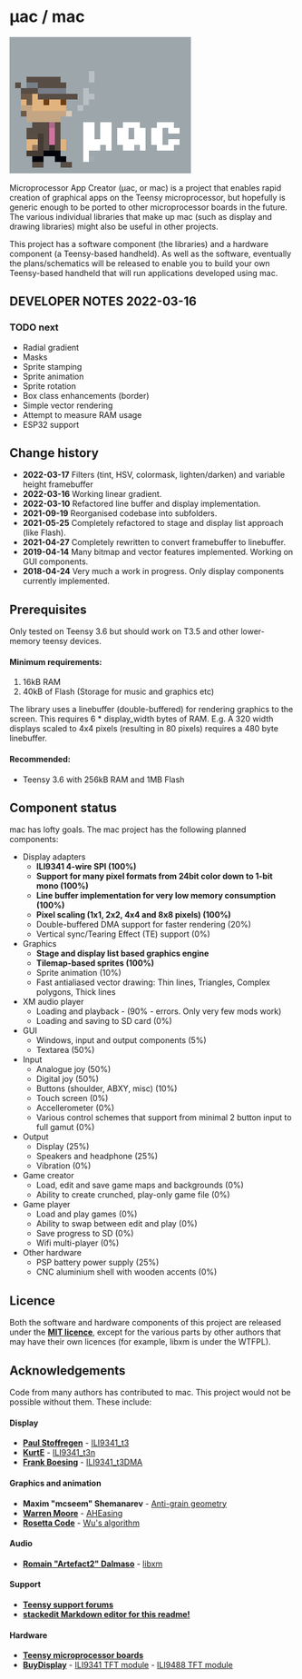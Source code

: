 # μac / mac

![mac logo](/logo.png?raw=true "mac")

Microprocessor App Creator (μac, or mac) is a project that enables rapid creation of graphical apps on the Teensy microprocessor, but hopefully is generic enough to be ported to other microprocessor boards in the future. The various individual libraries that make up mac (such as display and drawing libraries) might also be useful in other projects.

This project has a software component (the libraries) and a hardware component (a Teensy-based handheld). As well as the software, eventually the plans/schematics will be released to enable you to build your own Teensy-based handheld that will run applications developed using mac.

## DEVELOPER NOTES 2022-03-16
### TODO next
- Radial gradient
- Masks
- Sprite stamping
- Sprite animation
- Sprite rotation
- Box class enhancements (border)
- Simple vector rendering
- Attempt to measure RAM usage
- ESP32 support

## Change history
 - **2022-03-17** Filters (tint, HSV, colormask, lighten/darken) and variable height framebuffer
 - **2022-03-16** Working linear gradient.
 - **2022-03-10** Refactored line buffer and display implementation.
 - **2021-09-19** Reorganised codebase into subfolders.
 - **2021-05-25** Completely refactored to stage and display list approach (like Flash).
 - **2021-04-27** Completely rewritten to convert framebuffer to linebuffer.
 - **2019-04-14** Many bitmap and vector features implemented. Working on GUI components.
 - **2018-04-24** Very much a work in progress. Only display components currently implemented.

## Prerequisites

Only tested on Teensy 3.6 but should work on T3.5 and other lower-memory teensy devices.

#### Minimum requirements:

 1. 16kB RAM
 2. 40kB of Flash (Storage for music and graphics etc)

The library uses a linebuffer (double-buffered) for rendering graphics to the screen. This requires 6 * display_width bytes of RAM. E.g. A 320 width displays scaled to 4x4 pixels (resulting in 80 pixels) requires a 480 byte linebuffer.

#### Recommended:

 - Teensy 3.6 with 256kB RAM and 1MB Flash

## Component status

mac has lofty goals. The mac project has the following planned components:

-  Display adapters
	 - **ILI9341 4-wire SPI (100%)**
	 - **Support for many pixel formats from 24bit color down to 1-bit mono (100%)**
	 - **Line buffer implementation for very low memory consumption (100%)**
	 - **Pixel scaling (1x1, 2x2, 4x4 and 8x8 pixels) (100%)**
	 - Double-buffered DMA support for faster rendering (20%)
	 - Vertical sync/Tearing Effect (TE) support (0%)
- Graphics
    - **Stage and display list based graphics engine**
    - **Tilemap-based sprites (100%)**
	- Sprite animation (10%)
	- Fast antialiased vector drawing: Thin lines, Triangles, Complex polygons, Thick lines
- XM audio player
	 - Loading and playback - (90% - errors. Only very few mods work)
	 - Loading and saving to SD card (0%)
- GUI
	- Windows, input and output components (5%)
	- Textarea (50%)
- Input
	- Analogue joy (50%)
	- Digital joy (50%)
	- Buttons (shoulder, ABXY, misc) (10%)
	- Touch screen (0%)
	- Accellerometer (0%)
	- Various control schemes that support from minimal 2 button input to full gamut (0%)
- Output
	- Display (25%)
	- Speakers and headphone (25%)
	- Vibration (0%)
- Game creator
	- Load, edit and save game maps and backgrounds (0%)
	- Ability to create crunched, play-only game file (0%)
- Game player
	- Load and play games (0%)
	- Ability to swap between edit and play (0%)
	- Save progress to SD (0%)
	- Wifi multi-player (0%)
- Other hardware
	- PSP battery power supply (25%)
	- CNC aluminium shell with wooden accents (0%)

## Licence

Both the software and hardware components of this project are released under the **[MIT licence](https://en.wikipedia.org/wiki/MIT_License)**, except for the various parts by other authors that may have their own licences (for example, libxm is under the WTFPL).

## Acknowledgements

Code from many authors has contributed to mac. This project would not be possible without them. These include:

#### Display

* **[Paul Stoffregen](mailto:)** - [ILI9341_t3](https://github.com/PaulStoffregen/ILI9341_t3)
* **[KurtE](mailto:)** - [ILI9341_t3n](https://github.com/KurtE/ILI9341_t3n)
* **[Frank Boesing](mailto:)** - [ILI9341_t3DMA](https://github.com/FrankBoesing/ILI9341_t3DMA)

#### Graphics and animation

* **Maxim "mcseem" Shemanarev** - [Anti-grain geometry](https://en.wikipedia.org/wiki/Anti-Grain_Geometry)
* **[Warren Moore](wm@warrenmoore.net)** - [AHEasing](https://github.com/warrenm/AHEasing)
* **[Rosetta Code](https://rosettacode.org/wiki/Rosetta_Code)** - [Wu's algorithm](https://rosettacode.org/wiki/Xiaolin_Wu%27s_line_algorithm)

#### Audio

* **[Romain "Artefact2" Dalmaso](mailto:artefact2@gmail.com)** - [libxm](https://github.com/Artefact2/libxm)

#### Support

* **[Teensy support forums](https://forum.pjrc.com/)**
* **[stackedit Markdown editor for this readme!](https://stackedit.io/)**

#### Hardware

* **[Teensy microprocessor boards](https://www.pjrc.com/teensy/)**
* **[BuyDisplay](https://www.buydisplay.com)** - [ILI9341 TFT module](https://www.buydisplay.com/default/3-2-inch-capacitive-touchscreen-240x320-tft-lcd-module-display) - [ILI9488 TFT module](https://www.buydisplay.com/default/lcd-3-5-inch-320x480-tft-display-module-optl-touch-screen-w-breakout-board)